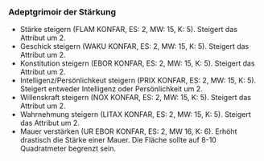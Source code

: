 ### Adeptgrimoir der Stärkung

* Stärke steigern (FLAM KONFAR, ES: 2, MW: 15, K: 5). Steigert das Attribut um 2.
* Geschick steigern (WAKU KONFAR, ES: 2, MW: 15, K: 5). Steigert das Attribut um 2.
* Konstitution steigern (EBOR KONFAR, ES: 2, MW: 15, K: 5). Steigert das Attribut um 2.
* Intelligenz/Persönlichkeut steigern (PRIX KONFAR, ES: 2, MW: 15, K: 5). Steigert entweder Intelligenz oder Persönlichkeit um 2.
* Willenskraft steigern (NOX KONFAR, ES: 2, MW: 15, K: 5). Steigert das Attribut um 2.
* Wahrnehmung steigern (LITAX KONFAR, ES: 2, MW: 15, K: 5). Steigert das Attribut um 2.
* Mauer verstärken (UR EBOR KONFAR, ES: 2, MW 16, K: 6). Erhöht drastisch die Stärke einer Mauer. Die Fläche sollte auf 8-10 Quadratmeter begrenzt sein.
